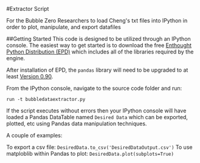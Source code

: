 #Extractor Script

For the Bubble Zero Researchers to load Cheng's txt files into IPython in order to plot, manipulate, and export datafiles

##Getting Started
This code is designed to be utilized through an IPython console. The easiest way to get started is to download the free [Enthought Python Distribution (EPD)](http://www.enthought.com/products/epd_free.php) which includes all of the libraries required by the engine.

After installation of EPD, the `pandas` library will need to be upgraded to at least [Version 0.90](http://pandas.pydata.org/).

From the IPython console, navigate to the source code folder and run:

`run -t bubbledataextractor.py`

If the script executes without errors then your IPython console will have loaded a Pandas DataTable named `Desired Data` which can be exported, plotted, etc using Pandas data manipulation techniques.

A couple of examples:

To export a csv file:
    `DesiredData.to_csv('DesiredDataOutput.csv')`
To use matploblib within Pandas to plot:
    `DesiredData.plot(subplots=True)`


